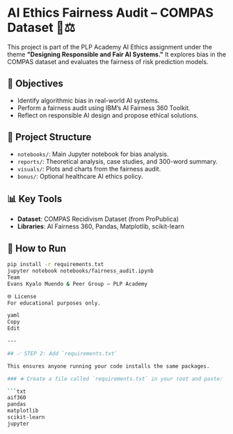 # AI Ethics Fairness Audit – COMPAS Dataset 🧠⚖️

This project is part of the PLP Academy AI Ethics assignment under the theme **"Designing Responsible and Fair AI Systems."** It explores bias in the COMPAS dataset and evaluates the fairness of risk prediction models.

## 📌 Objectives

- Identify algorithmic bias in real-world AI systems.
- Perform a fairness audit using IBM’s AI Fairness 360 Toolkit.
- Reflect on responsible AI design and propose ethical solutions.

## 📂 Project Structure

- `notebooks/`: Main Jupyter notebook for bias analysis.
- `reports/`: Theoretical analysis, case studies, and 300-word summary.
- `visuals/`: Plots and charts from the fairness audit.
- `bonus/`: Optional healthcare AI ethics policy.

## 📊 Key Tools

- **Dataset**: COMPAS Recidivism Dataset (from ProPublica)
- **Libraries**: AI Fairness 360, Pandas, Matplotlib, scikit-learn

## 🚀 How to Run

```bash
pip install -r requirements.txt
jupyter notebook notebooks/fairness_audit.ipynb
Team
Evans Kyalo Muendo & Peer Group – PLP Academy

🌐 License
For educational purposes only.

yaml
Copy
Edit

---

## ✅ STEP 2: Add `requirements.txt`

This ensures anyone running your code installs the same packages.

### ➕ Create a file called `requirements.txt` in your root and paste:

```txt
aif360
pandas
matplotlib
scikit-learn
jupyter

